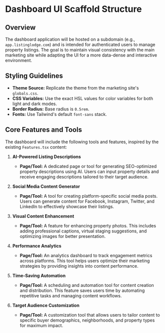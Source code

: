 # Dashboard UI Scaffold Structure

## Overview

The dashboard application will be hosted on a subdomain (e.g., `app.listinglodge.com`) and is intended for authenticated users to manage property listings. The goal is to maintain visual consistency with the main marketing site while adapting the UI for a more data-dense and interactive environment.

## Styling Guidelines

- **Theme Source:** Replicate the theme from the marketing site's `globals.css`.
- **CSS Variables:** Use the exact HSL values for color variables for both light and dark modes.
- **Border Radius:** Base radius is `0.5rem`.
- **Fonts:** Use Tailwind's default `font-sans` stack.

## Core Features and Tools

The dashboard will include the following tools and features, inspired by the existing `Features.tsx` content:

1. **AI-Powered Listing Descriptions**
   - **Page/Tool:** A dedicated page or tool for generating SEO-optimized property descriptions using AI. Users can input property details and receive engaging descriptions tailored to their target audience.

2. **Social Media Content Generator**
   - **Page/Tool:** A tool for creating platform-specific social media posts. Users can generate content for Facebook, Instagram, Twitter, and LinkedIn to effectively showcase their listings.

3. **Visual Content Enhancement**
   - **Page/Tool:** A feature for enhancing property photos. This includes adding professional captions, virtual staging suggestions, and optimizing images for better presentation.

4. **Performance Analytics**
   - **Page/Tool:** An analytics dashboard to track engagement metrics across platforms. This tool helps users optimize their marketing strategies by providing insights into content performance.

5. **Time-Saving Automation**
   - **Page/Tool:** A scheduling and automation tool for content creation and distribution. This feature saves users time by automating repetitive tasks and managing content workflows.

6. **Target Audience Customization**
   - **Page/Tool:** A customization tool that allows users to tailor content to specific buyer demographics, neighborhoods, and property types for maximum impact. 